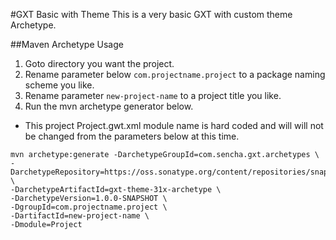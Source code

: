 #GXT Basic with Theme
This is a very basic GXT with custom theme Archetype. 

##Maven Archetype Usage

1. Goto directory you want the project.
2. Rename parameter below `com.projectname.project` to a package naming scheme you like.
3. Rename parameter `new-project-name` to a project title you like.
4. Run the mvn archetype generator below.

* This project Project.gwt.xml module name is hard coded and will will not be changed from the parameters below at this time.

```
mvn archetype:generate -DarchetypeGroupId=com.sencha.gxt.archetypes \
-DarchetypeRepository=https://oss.sonatype.org/content/repositories/snapshots \
-DarchetypeArtifactId=gxt-theme-31x-archetype \
-DarchetypeVersion=1.0.0-SNAPSHOT \
-DgroupId=com.projectname.project \
-DartifactId=new-project-name \
-Dmodule=Project
```
